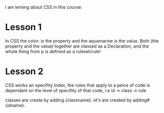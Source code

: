 I am lerning about CSS in this course:

<h1>Lesson 1</h1>
<p>In CSS the color: is the property and the aquamarine is the value. Both (the property and the value) together are classed as a Declaration, and the whole thing from p is defined as a ruleset/rule!</p>

<h1>Lesson 2</h1>
<p>CSS works an specifity index, the rules that apply to a peice of code is dependant on the level of specifity of that code, i.e  id -> class -> rule</p>
classes are create by adding.{classname}.
id's are created by adding#{idname}.
